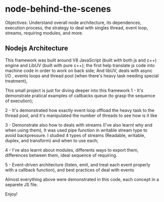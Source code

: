 # node-behind-the-scenes
Objectives: Understand overall node architecture, its dependences, execution process, the strategy to deal with singles thread, event loop, streams, requiring modules, and more. 

## Nodejs Architecture
This framework was built around V8 JavaScript (built with both js and c++) engine and LibUV (built with pure c++); the first help translate js code into machine code in order to work on back side;
And libUV, deals with async I/O , events loops and thread pool (when there's heavy task needing special treatment),

This small project is just for diving deeper into this framework
1 - It's demonstrate pratical examples of callbacks queue (to grasp the sequence of execution);

2 - It's demonstrated how exactly event loop offload the heavy task to the thread pool, and it's manipulated the number of threads to see how is it like

3 - Demonstrate also how to deals with streams (I've also learnt why and when using them), It was used pipe function in writable stream type to avoid backpressure. I studied 4 types of streams (Readable, writable, duplex, and transform) and when to use each;

4 - I've also learnt about modules, differents ways to export them, differences between them, ideal sequence of requiring.

5 - Event-driven architecture (listen, emit, and treat each event properly with a callback function), and best practices of deal with events

Almost everything above were demonstrated in this code, each concept in a separete JS file.

Enjoy!
